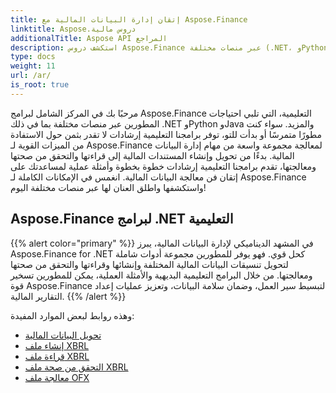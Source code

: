 ```yaml
---
title: إتقان إدارة البيانات المالية مع Aspose.Finance
linktitle: Aspose.دروس مالية
additionalTitle: Aspose API المراجع
description: استكشف دروس Aspose.Finance عبر منصات مختلفة (.NET، وPython، وما إلى ذلك) لإتقان إدارة البيانات المالية دون عناء.
type: docs
weight: 11
url: /ar/
is_root: true
---
```


مرحبًا بك في المركز الشامل لبرامج Aspose.Finance التعليمية، التي تلبي احتياجات المطورين عبر منصات مختلفة بما في ذلك .NET وPython وJava والمزيد. سواء كنت مطورًا متمرسًا أو بدأت للتو، توفر برامجنا التعليمية إرشادات لا تقدر بثمن حول الاستفادة من الميزات القوية لـ Aspose.Finance لمعالجة مجموعة واسعة من مهام إدارة البيانات المالية. بدءًا من تحويل وإنشاء المستندات المالية إلى قراءتها والتحقق من صحتها ومعالجتها، تقدم برامجنا التعليمية إرشادات خطوة بخطوة وأمثلة عملية لمساعدتك على إتقان فن معالجة البيانات المالية. انغمس في الإمكانات الكاملة لـ Aspose.Finance واستكشفها واطلق العنان لها عبر منصات مختلفة اليوم!

## Aspose.Finance لبرامج .NET التعليمية
{{% alert color="primary" %}}
في المشهد الديناميكي لإدارة البيانات المالية، يبرز Aspose.Finance for .NET كحل قوي. فهو يوفر للمطورين مجموعة أدوات شاملة لتحويل تنسيقات البيانات المالية المختلفة وإنشائها وقراءتها والتحقق من صحتها ومعالجتها. من خلال البرامج التعليمية البديهية والأمثلة العملية، يمكن للمطورين تسخير قوة Aspose.Finance لتبسيط سير العمل، وضمان سلامة البيانات، وتعزيز عمليات إعداد التقارير المالية.
{{% /alert %}}

وهذه روابط لبعض الموارد المفيدة:
 
- [تحويل البيانات المالية](./net/financial-data-conversion/)
- [إنشاء ملف XBRL](./net/xbrl-file-creation/)
- [قراءة ملف XBRL](./net/xbrl-file-reading/)
- [التحقق من صحة ملف XBRL](./net/xbrl-file-validation/)
- [معالجة ملف OFX](./net/ofx-file-manipulation/)